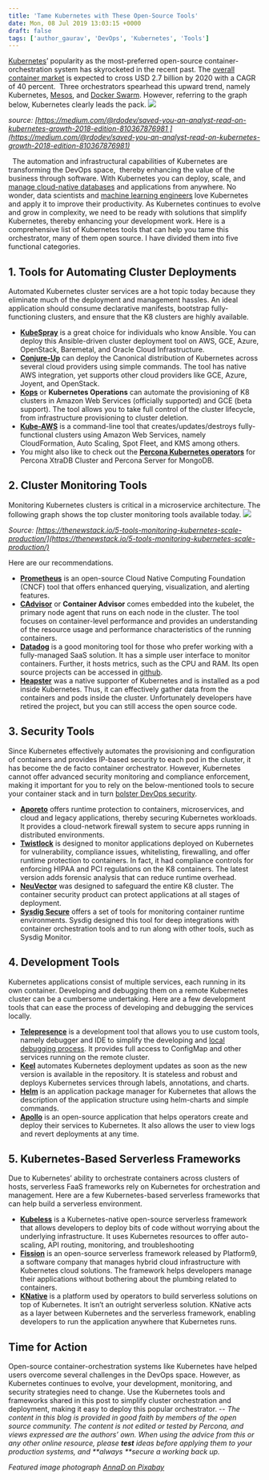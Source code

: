 ```yaml
---
title: 'Tame Kubernetes with These Open-Source Tools'
date: Mon, 08 Jul 2019 13:03:15 +0000
draft: false
tags: ['author_gaurav', 'DevOps', 'Kubernetes', 'Tools']
---
```


[Kubernetes](https://kubernetes.io/)’ popularity as the most-preferred open-source container-orchestration system has skyrocketed in the recent past. The [overall container market](https://enterprisersproject.com/article/2017/11/kubernetes-numbers-10-compelling-stats) is expected to cross USD 2.7 billion by 2020 with a CAGR of 40 percent.  Three orchestrators spearhead this upward trend, namely Kubernetes, [Mesos](http://mesos.apache.org/), and [Docker Swarm](https://docs.docker.com/engine/swarm/). However, referring to the graph below, Kubernetes clearly leads the pack. ![](https://www.percona.com/community-blog/wp-content/uploads/2019/07/kubernetes-growth.jpg)

_source: [https://medium.com/@rdodev/saved-you-an-analyst-read-on-kubernetes-growth-2018-edition-810367876981 ](https://medium.com/@rdodev/saved-you-an-analyst-read-on-kubernetes-growth-2018-edition-810367876981)_

  The automation and infrastructural capabilities of Kubernetes are transforming the DevOps space,  thereby enhancing the value of the business through software. With Kubernetes you can deploy, scale, and [manage cloud-native databases](https://www.percona.com/live/19/sites/default/files/digital_rack_aws.pdf) and applications from anywhere. No wonder, data scientists and [machine learning engineers](https://www.manipalprolearn.com/data-science/post-graduate-certificate-program-in-data-science-and-machine-learning-manipal-academy-higher-education) love Kubernetes and apply it to improve their productivity. As Kubernetes continues to evolve and grow in complexity, we need to be ready with solutions that simplify Kubernetes, thereby enhancing your development work. Here is a comprehensive list of Kubernetes tools that can help you tame this orchestrator, many of them open source. I have divided them into five functional categories.

1\. Tools for Automating Cluster Deployments
--------------------------------------------

Automated Kubernetes cluster services are a hot topic today because they eliminate much of the deployment and management hassles. An ideal application should consume declarative manifests, bootstrap fully-functioning clusters, and ensure that the K8 clusters are highly available.

*   [**KubeSpray**](https://github.com/kubernetes-sigs/kubespray) is a great choice for individuals who know Ansible. You can deploy this Ansible-driven cluster deployment tool on AWS, GCE, Azure, OpenStack, Baremetal, and Oracle Cloud Infrastructure.
*   [**Conjure-Up**](https://conjure-up.io/) can deploy the Canonical distribution of Kubernetes across several cloud providers using simple commands. The tool has native AWS integration, yet supports other cloud providers like GCE, Azure, Joyent, and OpenStack.
*   **[Kops](https://github.com/kubernetes/kops)** or **Kubernetes Operations** can automate the provisioning of K8 clusters in Amazon Web Services (officially supported) and GCE (beta support). The tool allows you to take full control of the cluster lifecycle, from infrastructure provisioning to cluster deletion.
*   [**Kube-AWS**](https://github.com/kubernetes-incubator/kube-aws) is a command-line tool that creates/updates/destroys fully-functional clusters using Amazon Web Services, namely CloudFormation, Auto Scaling, Spot Fleet, and KMS among others.
*   You might also like to check out the [**Percona Kubernetes operators**](https://www.percona.com/software/percona-kubernetes-operators) for Percona XtraDB Cluster and Percona Server for MongoDB.

2\. Cluster Monitoring Tools
----------------------------

Monitoring Kubernetes clusters is critical in a microservice architecture. The following graph shows the top cluster monitoring tools available today. ![](https://www.percona.com/community-blog/wp-content/uploads/2019/07/tools-services-to-monitor-kubernetes-clusters.jpg)

_Source: [https://thenewstack.io/5-tools-monitoring-kubernetes-scale-production/](https://thenewstack.io/5-tools-monitoring-kubernetes-scale-production/)_

Here are our recommendations.

*   [**Prometheus**](https://prometheus.io/) is an open-source Cloud Native Computing Foundation (CNCF) tool that offers enhanced querying, visualization, and alerting features.
*   [**CAdvisor**](https://github.com/google/cadvisor) or **Container Advisor** comes embedded into the kubelet, the primary node agent that runs on each node in the cluster. The tool focuses on container-level performance and provides an understanding of the resource usage and performance characteristics of the running containers.
*   [**Datadog**](https://www.datadoghq.com/) is a good monitoring tool for those who prefer working with a fully-managed SaaS solution. It has a simple user interface to monitor containers. Further, it hosts metrics, such as the CPU and RAM. Its open source projects can be accessed in [github](https://github.com/DataDog).
*   **[Heapster](https://github.com/kubernetes-retired/heapster)** was a native supporter of Kubernetes and is installed as a pod inside Kubernetes. Thus, it can effectively gather data from the containers and pods inside the cluster. Unfortunately developers have retired the project, but you can still access the open source code.

3\. Security Tools
------------------

Since Kubernetes effectively automates the provisioning and configuration of containers and provides IP-based security to each pod in the cluster, it has become the de facto container orchestrator. However, Kubernetes cannot offer advanced security monitoring and compliance enforcement, making it important for you to rely on the below-mentioned tools to secure your container stack and in turn [bolster DevOps security](https://www.manipalprolearn.com/blog/decoding-devops-security-three-best-practices).

*   [**Aporeto**](https://github.com/aporeto-inc) offers runtime protection to containers, microservices, and cloud and legacy applications, thereby securing Kubernetes workloads. It provides a cloud-network firewall system to secure apps running in distributed environments.
*   **[Twistlock](https://www.twistlock.com/)** is designed to monitor applications deployed on Kubernetes for vulnerability, compliance issues, whitelisting, firewalling, and offer runtime protection to containers. In fact, it had compliance controls for enforcing HIPAA and PCI regulations on the K8 containers. The latest version adds forensic analysis that can reduce runtime overhead.
*   [**NeuVector**](https://neuvector.com/) was designed to safeguard the entire K8 cluster. The container security product can protect applications at all stages of deployment.
*   [**Sysdig Secure**](https://sysdig.com/products/secure/) offers a set of tools for monitoring container runtime environments. Sysdig designed this tool for deep integrations with container orchestration tools and to run along with other tools, such as Sysdig Monitor.

4\. Development Tools
---------------------

Kubernetes applications consist of multiple services, each running in its own container. Developing and debugging them on a remote Kubernetes cluster can be a cumbersome undertaking. Here are a few development tools that can ease the process of developing and debugging the services locally.

*   **[Telepresence](https://www.telepresence.io/)** is a development tool that allows you to use custom tools, namely debugger and IDE to simplify the developing and [local debugging process](https://kubernetes.io/docs/tasks/debug-application-cluster/local-debugging/). It provides full access to ConfigMap and other services running on the remote cluster.
*   **[Keel](https://keel.sh/)** automates Kubernetes deployment updates as soon as the new version is available in the repository. It is stateless and robust and deploys Kubernetes services through labels, annotations, and charts.
*   [**Helm**](https://github.com/kubernetes/helm) is an application package manager for Kubernetes that allows the description of the application structure using helm-charts and simple commands.
*   [**Apollo**](https://github.com/logzio/apollo/wiki/Getting-Started-with-Apollo) is an open-source application that helps operators create and deploy their services to Kubernetes. It also allows the user to view logs and revert deployments at any time.

5\. Kubernetes-Based Serverless Frameworks
------------------------------------------

Due to Kubernetes’ ability to orchestrate containers across clusters of hosts, serverless FaaS frameworks rely on Kubernetes for orchestration and management. Here are a few Kubernetes-based serverless frameworks that can help build a serverless environment.

*   **[Kubeless](https://kubeless.io/)** is a Kubernetes-native open-source serverless framework that allows developers to deploy bits of code without worrying about the underlying infrastructure. It uses Kubernetes resources to offer auto-scaling, API routing, monitoring, and troubleshooting
*   [**Fission**](https://platform9.com/fission/) is an open-source serverless framework released by Platform9, a software company that manages hybrid cloud infrastructure with Kubernetes cloud solutions. The framework helps developers manage their applications without bothering about the plumbing related to containers.
*   [**KNative**](https://github.com/knative) is a platform used by operators to build serverless solutions on top of Kubernetes. It isn’t an outright serverless solution. KNative acts as a layer between Kubernetes and the serverless framework, enabling developers to run the application anywhere that Kubernetes runs.

Time for Action
---------------

Open-source container-orchestration systems like Kubernetes have helped users overcome several challenges in the DevOps space. However, as Kubernetes continues to evolve, your development, monitoring, and security strategies need to change. Use the Kubernetes tools and frameworks shared in this post to simplify cluster orchestration and deployment, making it easy to deploy this popular orchestrator. -- _The content in this blog is provided in good faith by members of the open source community. The content is not edited or tested by Percona, and views expressed are the authors’ own. When using the advice from this or any other online resource, please **test** ideas before applying them to your production systems, and **always **secure a working back up._

_Featured image photograph [AnnaD on Pixabay](https://pixabay.com/photos/boat-wheel-ship-sea-nautical-2387790/)_